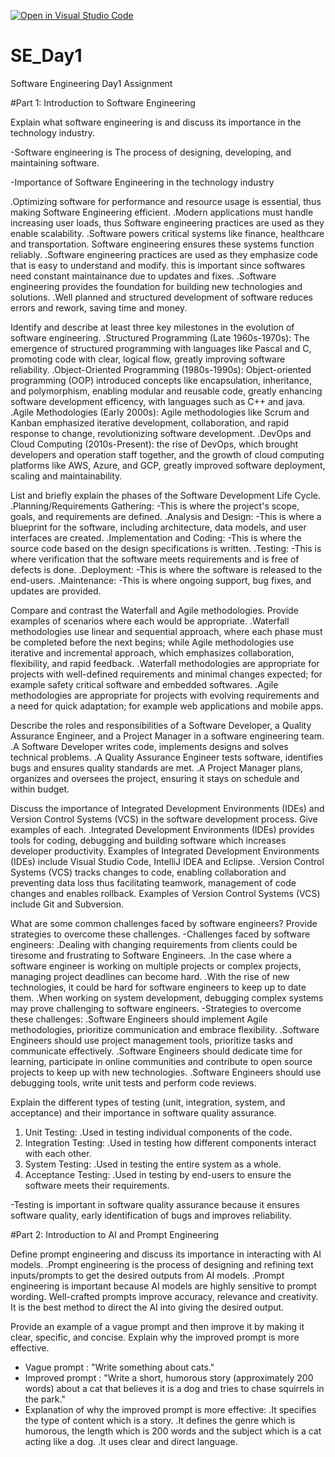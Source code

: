 [![Open in Visual Studio Code](https://classroom.github.com/assets/open-in-vscode-2e0aaae1b6195c2367325f4f02e2d04e9abb55f0b24a779b69b11b9e10269abc.svg)](https://classroom.github.com/online_ide?assignment_repo_id=18414578&assignment_repo_type=AssignmentRepo)
# SE_Day1
Software Engineering Day1 Assignment

#Part 1: Introduction to Software Engineering

Explain what software engineering is and discuss its importance in the technology industry.

-Software engineering is The process of designing, developing, and maintaining software.

-Importance of Software Engineering in the technology industry

.Optimizing software for performance and resource usage is essential, thus making Software Engineering efficient.
.Modern applications must handle increasing user loads, thus Software engineering practices are used as they enable scalability.
.Software powers critical systems like finance, healthcare and transportation. Software engineering ensures these systems function reliably.
.Software engineering practices are used as they emphasize code that is easy to understand and modify. this is important since softwares need constant maintainance due to updates and fixes.
.Software engineering provides the foundation for building new technologies and solutions.
.Well planned and structured development of software reduces errors and rework, saving time and money.

Identify and describe at least three key milestones in the evolution of software engineering.
.Structured Programming (Late 1960s-1970s): The emergence of structured programming with languages like Pascal and C, promoting code with clear, logical flow, greatly improving software reliability.
.Object-Oriented Programming (1980s-1990s): Object-oriented programming (OOP) introduced concepts like encapsulation, inheritance, and polymorphism, enabling modular and reusable code, greatly enhancing software development efficency, with languages such as C++ and java.
.Agile Methodologies (Early 2000s): Agile methodologies like Scrum and Kanban emphasized iterative development, collaboration, and rapid response to change, revolutionizing software development.
.DevOps and Cloud Computing (2010s-Present): the rise of DevOps, which brought developers and operation staff together, and the growth of cloud computing platforms like AWS, Azure, and GCP, greatly improved software deployment, scaling and maintainability.

List and briefly explain the phases of the Software Development Life Cycle.
.Planning/Requirements Gathering: -This is where the project's scope, goals, and requirements are defined.
.Analysis and Design: -This is where a blueprint for the software, including architecture, data models, and user interfaces are created.
.Implementation and Coding: -This is where the source code based on the design specifications is written.
.Testing: -This is where verification that the software meets requirements and is free of defects is done.
.Deployment: -This is where the software is released to the end-users.
.Maintenance: -This is where ongoing support, bug fixes, and updates are provided.

Compare and contrast the Waterfall and Agile methodologies. Provide examples of scenarios where each would be appropriate.
.Waterfall methodologies use linear and sequential approach, where each phase must be completed before the next begins; while Agile methodologies use iterative and incremental approach, which emphasizes collaboration, flexibility, and rapid feedback.
.Waterfall methodologies are appropriate for projects with well-defined requirements and minimal changes expected; for example safety critical software and embedded softwares.
.Agile methodologies are appropriate for projects with evolving requirements and a need for quick adaptation; for example web applications and mobile apps.

Describe the roles and responsibilities of a Software Developer, a Quality Assurance Engineer, and a Project Manager in a software engineering team.
.A Software Developer writes code, implements designs and solves technical problems.
.A Quality Assurance Engineer tests software, identifies bugs and ensures quality standards are met.
.A Project Manager plans, organizes and oversees the project, ensuring it stays on schedule and within budget.

Discuss the importance of Integrated Development Environments (IDEs) and Version Control Systems (VCS) in the software development process. Give examples of each.
.Integrated Development Environments (IDEs) provides tools for coding, debugging and building software which increases developer productivity. Examples of Integrated Development Environments (IDEs) include Visual Studio Code, IntelliJ IDEA and Eclipse.
.Version Control Systems (VCS) tracks changes to code, enabling collaboration and preventing data loss thus facilitating teamwork, management of code changes and enables rollback. Examples of Version Control Systems (VCS) include Git and Subversion.

What are some common challenges faced by software engineers? Provide strategies to overcome these challenges.
-Challenges faced by software engineers:
.Dealing with changing requirements from clients could be tiresome and frustrating to Software Engineers.
.In the case where a software engineer is working on multiple projects or complex projects, managing project deadlines can become hard.
.With the rise of new technologies, it could be hard for software engineers to keep up to date them.
.When working on system development, debugging complex systems may prove challenging to software engineers.
-Strategies to overcome these challenges:
.Software Engineers should implement Agile methodologies, prioritize communication and embrace flexibility.
.Software Engineers should use project management tools, prioritize tasks and communicate effectively.
.Software Engineers should dedicate time for learning, participate in online communities and contribute to open source projects to keep up with new technologies.
.Software Engineers should use debugging tools, write unit tests and perform code reviews.

Explain the different types of testing (unit, integration, system, and acceptance) and their importance in software quality assurance.
1) Unit Testing:
.Used in testing individual components of the code.
2) Integration Testing:
.Used in testing how different components interact with each other.
3) System Testing:
.Used in testing the entire system as a whole.
4) Acceptance Testing:
.Used in testing by end-users to ensure the software meets their requirements.

-Testing is important in software quality assurance because it ensures software quality, early identification of bugs and improves reliability.

#Part 2: Introduction to AI and Prompt Engineering


Define prompt engineering and discuss its importance in interacting with AI models.
.Prompt engineering is the process of designing and refining text inputs/prompts to get the desired outputs from AI models.
.Prompt engineering is important because AI models are highly sensitive to prompt wording. Well-crafted prompts improve accuracy, relevance and creativity. It is the best method to direct the AI into giving the desired output.

Provide an example of a vague prompt and then improve it by making it clear, specific, and concise. Explain why the improved prompt is more effective.
- Vague prompt : "Write something about cats."
- Improved prompt : "Write a short, humorous story (approximately 200 words) about a cat that believes it is a dog and tries to chase squirrels in the park."
- Explanation of why the improved prompt is more effective:
.It specifies the type of content which is a story.
.It defines the genre which is humorous, the length which is 200 words and the subject which is a cat acting like a dog.
.It uses clear and direct language.
